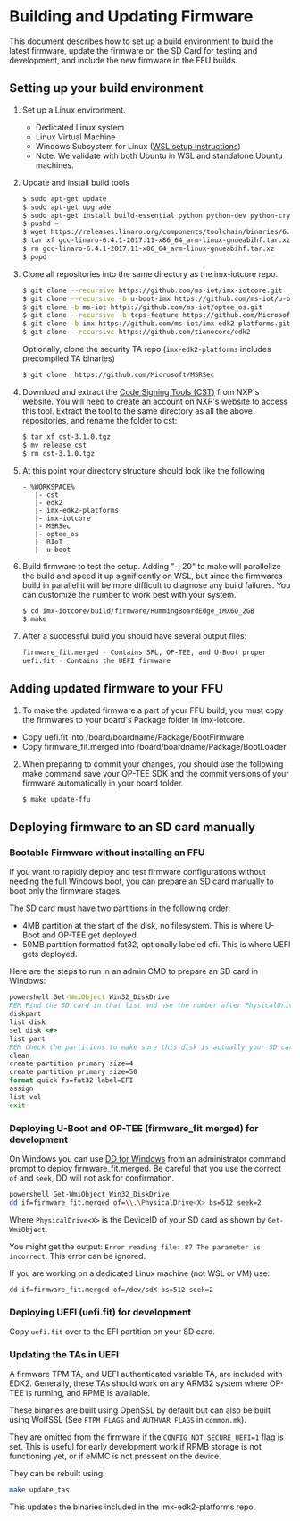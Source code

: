 Building and Updating Firmware
==============

This document describes how to set up a build environment to build the latest firmware, update the firmware on the SD Card for testing and development, and include the new firmware in the FFU builds.

## Setting up your build environment

1) Set up a Linux environment.
    * Dedicated Linux system
    * Linux Virtual Machine
    * Windows Subsystem for Linux ([WSL setup instructions](https://docs.microsoft.com/en-us/windows/wsl/install-win10))
    * Note: We validate with both Ubuntu in WSL and standalone Ubuntu machines.

1) Update and install build tools
    ```bash
    $ sudo apt-get update
    $ sudo apt-get upgrade
    $ sudo apt-get install build-essential python python-dev python-crypto python-wand device-tree-compiler bison flex swig iasl uuid-dev wget git bc libssl-dev
    $ pushd ~
    $ wget https://releases.linaro.org/components/toolchain/binaries/6.4-2017.11/arm-linux-gnueabihf/gcc-linaro-6.4.1-2017.11-x86_64_arm-linux-gnueabihf.tar.xz
    $ tar xf gcc-linaro-6.4.1-2017.11-x86_64_arm-linux-gnueabihf.tar.xz
    $ rm gcc-linaro-6.4.1-2017.11-x86_64_arm-linux-gnueabihf.tar.xz
    $ popd
    ```

1) Clone all repositories into the same directory as the imx-iotcore repo.
    ```bash
    $ git clone --recursive https://github.com/ms-iot/imx-iotcore.git
    $ git clone --recursive -b u-boot-imx https://github.com/ms-iot/u-boot.git
    $ git clone -b ms-iot https://github.com/ms-iot/optee_os.git
    $ git clone --recursive -b tcps-feature https://github.com/Microsoft/RIoT.git
    $ git clone -b imx https://github.com/ms-iot/imx-edk2-platforms.git
    $ git clone --recursive https://github.com/tianocore/edk2
    ```
    Optionally, clone the security TA repo (`imx-edk2-platforms` includes precompiled TA binaries)
    ```bash
    $ git clone  https://github.com/Microsoft/MSRSec
    ```

1) Download and extract the [Code Signing Tools (CST)](https://www.nxp.com/webapp/sps/download/license.jsp?colCode=IMX_CST_TOOL) from NXP's website. You will need to create an account on NXP's website to access this tool. Extract the tool to the same directory as all the above repositories, and rename the folder to cst:
    ```bash
    $ tar xf cst-3.1.0.tgz
    $ mv release cst
    $ rm cst-3.1.0.tgz
    ```

1) At this point your directory structure should look like the following
    ```
    - %WORKSPACE%
       |- cst
       |- edk2
       |- imx-edk2-platforms
       |- imx-iotcore
       |- MSRSec
       |- optee_os
       |- RIoT
       |- u-boot
    ```

1) Build firmware to test the setup. Adding "-j 20" to make will parallelize the build and speed it up significantly on WSL, but since the firmwares build in parallel it will be more difficult to diagnose any build failures. You can customize the number to work best with your system.
    ```bash
    $ cd imx-iotcore/build/firmware/HummingBoardEdge_iMX6Q_2GB
    $ make
    ```

1) After a successful build you should have several output files:
    ```bash
    firmware_fit.merged - Contains SPL, OP-TEE, and U-Boot proper
    uefi.fit - Contains the UEFI firmware
    ```

## Adding updated firmware to your FFU
1) To make the updated firmware a part of your FFU build, you must copy the firmwares to your board's Package folder in imx-iotcore.
 * Copy uefi.fit into /board/boardname/Package/BootFirmware
 * Copy firmware_fit.merged into /board/boardname/Package/BootLoader

2) When preparing to commit your changes, you should use the following make command save your OP-TEE SDK and the commit versions of your firmware automatically in your board folder.

    ```bash
    $ make update-ffu
    ```

## Deploying firmware to an SD card manually

### Bootable Firmware without installing an FFU
If you want to rapidly deploy and test firmware configurations without needing the full Windows boot, you can prepare an SD card manually to boot only the firmware stages.

The SD card must have two partitions in the following order:
* 4MB partition at the start of the disk, no filesystem. This is where U-Boot and OP-TEE get deployed.
* 50MB partition formatted fat32, optionally labeled efi. This is where UEFI gets deployed.

Here are the steps to run in an admin CMD to prepare an SD card in Windows:
  ```bat
  powershell Get-WmiObject Win32_DiskDrive
  REM Find the SD card in that list and use the number after PhysicalDrive as your disk number.
  diskpart
  list disk
  sel disk <#>
  list part
  REM Check the partitions to make sure this disk is actually your SD card.
  clean
  create partition primary size=4
  create partition primary size=50
  format quick fs=fat32 label=EFI
  assign
  list vol
  exit
  ```

### Deploying U-Boot and OP-TEE (firmware_fit.merged) for development
  On Windows you can use [DD for Windows](http://www.chrysocome.net/dd) from an administrator command prompt to deploy firmware_fit.merged.
  Be careful that you use the correct `of` and `seek`, DD will not ask for confirmation.

  ```bash
  powershell Get-WmiObject Win32_DiskDrive
  dd if=firmware_fit.merged of=\\.\PhysicalDrive<X> bs=512 seek=2
  ```
  Where `PhysicalDrive<X>` is the DeviceID of your SD card as shown by `Get-WmiObject`.

You might get the output: `Error reading file: 87 The parameter is incorrect`. This error can be ignored.

If you are working on a dedicated Linux machine (not WSL or VM) use:
```
dd if=firmware_fit.merged of=/dev/sdX bs=512 seek=2
```

### Deploying UEFI (uefi.fit) for development
Copy `uefi.fit` over to the EFI partition on your SD card.

### Updating the TAs in UEFI
A firmware TPM TA, and UEFI authenticated variable TA, are included with EDK2. Generally, these TAs should work on any ARM32 system where OP-TEE is running, and RPMB is available.

These binaries are built using OpenSSL by default but can also be built using WolfSSL (See `FTPM_FLAGS` and `AUTHVAR_FLAGS` in `common.mk`).

They are omitted from the firmware if the `CONFIG_NOT_SECURE_UEFI=1` flag is set. This is useful for early development work if RPMB storage is not functioning yet, or if eMMC is not pressent on the device.

They can be rebuilt using:
```bash
make update_tas
```
This updates the binaries included in the imx-edk2-platforms repo.
